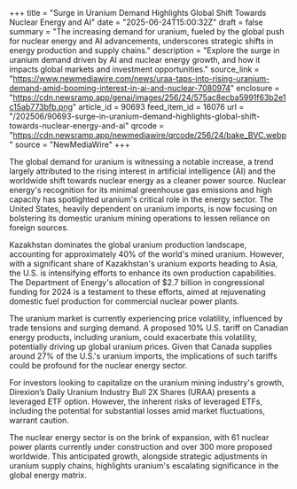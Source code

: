 +++
title = "Surge in Uranium Demand Highlights Global Shift Towards Nuclear Energy and AI"
date = "2025-06-24T15:00:32Z"
draft = false
summary = "The increasing demand for uranium, fueled by the global push for nuclear energy and AI advancements, underscores strategic shifts in energy production and supply chains."
description = "Explore the surge in uranium demand driven by AI and nuclear energy growth, and how it impacts global markets and investment opportunities."
source_link = "https://www.newmediawire.com/news/uraa-taps-into-rising-uranium-demand-amid-booming-interest-in-ai-and-nuclear-7080974"
enclosure = "https://cdn.newsramp.app/genai/images/256/24/575ac8ecba5991f63b2e1c15ab773bfb.png"
article_id = 90693
feed_item_id = 16076
url = "/202506/90693-surge-in-uranium-demand-highlights-global-shift-towards-nuclear-energy-and-ai"
qrcode = "https://cdn.newsramp.app/newmediawire/qrcode/256/24/bake_BVC.webp"
source = "NewMediaWire"
+++

<p>The global demand for uranium is witnessing a notable increase, a trend largely attributed to the rising interest in artificial intelligence (AI) and the worldwide shift towards nuclear energy as a cleaner power source. Nuclear energy's recognition for its minimal greenhouse gas emissions and high capacity has spotlighted uranium's critical role in the energy sector. The United States, heavily dependent on uranium imports, is now focusing on bolstering its domestic uranium mining operations to lessen reliance on foreign sources.</p><p>Kazakhstan dominates the global uranium production landscape, accounting for approximately 40% of the world's mined uranium. However, with a significant share of Kazakhstan's uranium exports heading to Asia, the U.S. is intensifying efforts to enhance its own production capabilities. The Department of Energy's allocation of $2.7 billion in congressional funding for 2024 is a testament to these efforts, aimed at rejuvenating domestic fuel production for commercial nuclear power plants.</p><p>The uranium market is currently experiencing price volatility, influenced by trade tensions and surging demand. A proposed 10% U.S. tariff on Canadian energy products, including uranium, could exacerbate this volatility, potentially driving up global uranium prices. Given that Canada supplies around 27% of the U.S.'s uranium imports, the implications of such tariffs could be profound for the nuclear energy sector.</p><p>For investors looking to capitalize on the uranium mining industry's growth, Direxion’s Daily Uranium Industry Bull 2X Shares (URAA) presents a leveraged ETF option. However, the inherent risks of leveraged ETFs, including the potential for substantial losses amid market fluctuations, warrant caution.</p><p>The nuclear energy sector is on the brink of expansion, with 61 nuclear power plants currently under construction and over 300 more proposed worldwide. This anticipated growth, alongside strategic adjustments in uranium supply chains, highlights uranium's escalating significance in the global energy matrix.</p>
